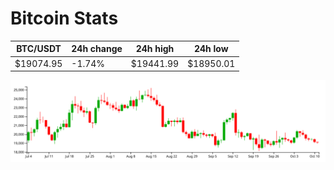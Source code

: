# Bitcoin Stats

BTC/USDT|24h change|24h high|24h low|
|---|---|---|---|
|$19074.95|-1.74%|$19441.99|$18950.01|

<img src="./chart.svg">
